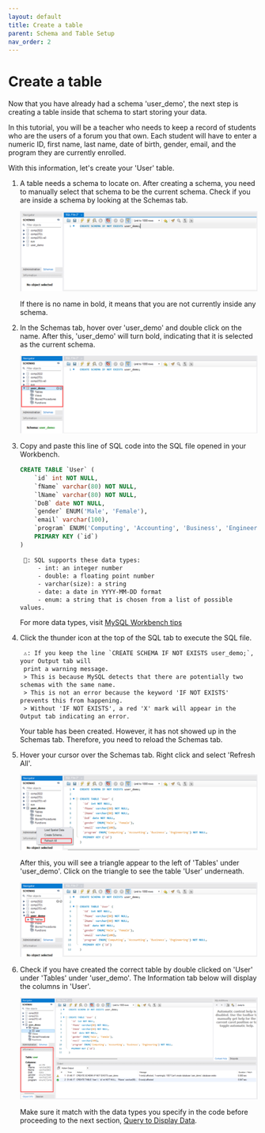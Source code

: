 ```yaml
---
layout: default
title: Create a table
parent: Schema and Table Setup
nav_order: 2
---
```


# Create a table

Now that you have already had a schema 'user_demo', the next step is creating a table inside that schema to start storing your data.

In this tutorial, you will be a teacher who needs to keep a record of students who are the users of a forum you that own. Each student will have to enter a numeric ID, first name, last name, date of birth, gender, email, and the program they are currently enrolled.

With this information, let's create your 'User' table.

1. A table needs a schema to locate on. After creating a schema, you need to manually select that schema to be the current schema. Check if you are inside a schema by looking at the Schemas tab.

    ![MySQL Workbench no schema selected](https://github.com/dvalle22/Mel-Danilo-Cody/blob/gh-pages/assets/images/no-schema-selected.png?raw=true)
    
    If there is no name in bold, it means that you are not currently inside any schema.
    
2. In the Schemas tab, hover over 'user_demo' and double click on the name. After this, 'user_demo' will turn bold, indicating that it is selected as the current schema.
    
    ![MySQL Workbench schema selected](https://github.com/dvalle22/Mel-Danilo-Cody/blob/gh-pages/assets/images/schema-selected.png?raw=true)
    
3. Copy and paste this line of SQL code into the SQL file opened in your Workbench.
    
    ```sql
    CREATE TABLE `User` (
        `id` int NOT NULL,
        `fName` varchar(80) NOT NULL,
        `lName` varchar(80) NOT NULL,
        `DoB` date NOT NULL,
        `gender` ENUM('Male', 'Female'),
        `email` varchar(100),
        `program` ENUM('Computing', 'Accounting', 'Business', 'Engineering') NOT NULL,
        PRIMARY KEY (`id`)
    )
    ```

        📖: SQL supports these data types:
            - int: an integer number
            - double: a floating point number
            - varchar(size): a string
            - date: a date in YYYY-MM-DD format
            - enum: a string that is chosen from a list of possible values.
      
    For more data types, visit [MySQL Workbench tips](https://dvalle22.github.io/Mel-Danilo-Cody/docs/tips#basic-data-types)
    
4. Click the thunder icon at the top of the SQL tab to execute the SQL file.
    
        ⚠️: If you keep the line `CREATE SCHEMA IF NOT EXISTS user_demo;`, your Output tab will
        print a warning message.
        > This is because MySQL detects that there are potentially two schemas with the same name.
        > This is not an error because the keyword 'IF NOT EXISTS' prevents this from happening.
        > Without 'IF NOT EXISTS', a red 'X' mark will appear in the Output tab indicating an error. 
    
    Your table has been created. However, it has not showed up in the Schemas tab. Therefore, you need to reload the Schemas tab.
    
5. Hover your cursor over the Schemas tab. Right click and select 'Refresh All'.
    
    ![MySQL Workbench update table](https://github.com/dvalle22/Mel-Danilo-Cody/blob/gh-pages/assets/images/update-table.png?raw=true)
    
    After this, you will see a triangle appear to the left of 'Tables' under 'user_demo'. Click on the triangle to see the table 'User' underneath.
    
    ![MySQL Workbench table updated](https://github.com/dvalle22/Mel-Danilo-Cody/blob/gh-pages/assets/images/update-table-show-up.png?raw=true)
    
6. Check if you have created the correct table by double clicked on 'User' under 'Tables' under 'user_demo'. The Information tab below will display the columns in 'User'.
    
    ![MySQL Workbench see new table](https://github.com/dvalle22/Mel-Danilo-Cody/blob/gh-pages/assets/images/update-table-show-details.png?raw=true)
    
     Make sure it match with the data types you specify in the code before proceeding to the next section, [Query to Display Data](docs/display).
